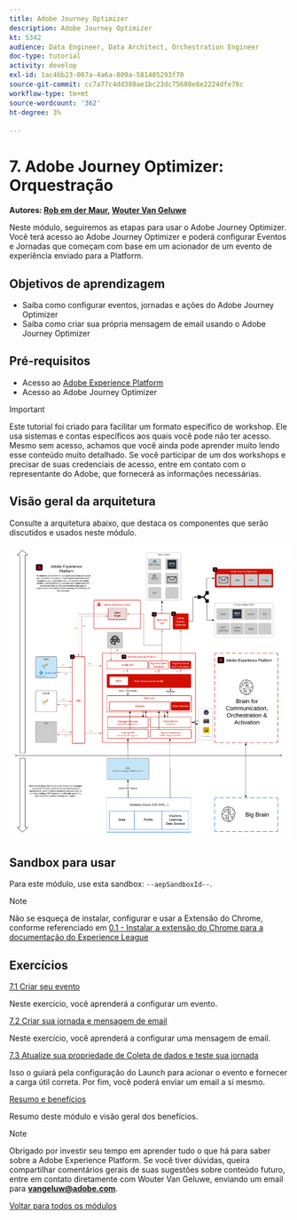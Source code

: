 ```yaml
---
title: Adobe Journey Optimizer
description: Adobe Journey Optimizer
kt: 5342
audience: Data Engineer, Data Architect, Orchestration Engineer
doc-type: tutorial
activity: develop
exl-id: 1ac4bb23-007a-4a6a-809a-581405293f70
source-git-commit: cc7a77c4dd380ae1bc23dc75608e8e2224dfe78c
workflow-type: tm+mt
source-wordcount: '362'
ht-degree: 3%

---
```


# 7. Adobe Journey Optimizer: Orquestração

**Autores: [Rob em der Maur](https://www.linkedin.com/in/ridmaur/), [Wouter Van Geluwe](https://www.linkedin.com/in/woutervangeluwe/)**

Neste módulo, seguiremos as etapas para usar o Adobe Journey Optimizer. Você terá acesso ao Adobe Journey Optimizer e poderá configurar Eventos e Jornadas que começam com base em um acionador de um evento de experiência enviado para a Platform.

## Objetivos de aprendizagem

- Saiba como configurar eventos, jornadas e ações do Adobe Journey Optimizer
- Saiba como criar sua própria mensagem de email usando o Adobe Journey Optimizer

## Pré-requisitos

- Acesso ao [Adobe Experience Platform](https://experience.adobe.com/platform)
- Acesso ao Adobe Journey Optimizer

>[!IMPORTANT]
>
>Este tutorial foi criado para facilitar um formato específico de workshop. Ele usa sistemas e contas específicos aos quais você pode não ter acesso. Mesmo sem acesso, achamos que você ainda pode aprender muito lendo esse conteúdo muito detalhado. Se você participar de um dos workshops e precisar de suas credenciais de acesso, entre em contato com o representante do Adobe, que fornecerá as informações necessárias.

## Visão geral da arquitetura

Consulte a arquitetura abaixo, que destaca os componentes que serão discutidos e usados neste módulo.

![Visão geral da arquitetura](../../assets/images/architecturem6.png)

## Sandbox para usar

Para este módulo, use esta sandbox: `--aepSandboxId--`.

>[!NOTE]
>
>Não se esqueça de instalar, configurar e usar a Extensão do Chrome, conforme referenciado em [0.1 - Instalar a extensão do Chrome para a documentação do Experience League](../module0/ex1.md)

## Exercícios

[7.1 Criar seu evento](./ex1.md)

Neste exercício, você aprenderá a configurar um evento.

[7.2 Criar sua jornada e mensagem de email](./ex2.md)

Neste exercício, você aprenderá a configurar uma mensagem de email.

[7.3 Atualize sua propriedade de Coleta de dados e teste sua jornada](./ex3.md)

Isso o guiará pela configuração do Launch para acionar o evento e fornecer a carga útil correta. Por fim, você poderá enviar um email a si mesmo.

[Resumo e benefícios](./summary.md)

Resumo deste módulo e visão geral dos benefícios.

>[!NOTE]
>
>Obrigado por investir seu tempo em aprender tudo o que há para saber sobre a Adobe Experience Platform. Se você tiver dúvidas, queira compartilhar comentários gerais de suas sugestões sobre conteúdo futuro, entre em contato diretamente com Wouter Van Geluwe, enviando um email para **vangeluw@adobe.com**.

[Voltar para todos os módulos](../../overview.md)
